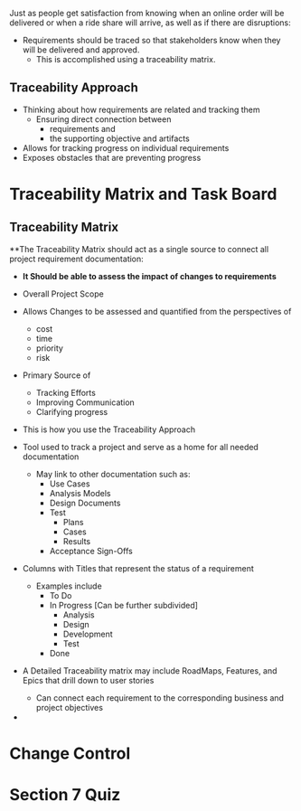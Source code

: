 
Just as people get satisfaction from knowing when an online order will be delivered or when a ride share will arrive, as well as if there are disruptions:

- Requirements should be traced so that stakeholders know when they will be delivered and approved.
	- This is accomplished using a traceability matrix.

## Traceability Approach
- Thinking about how requirements are related and tracking them
	- Ensuring direct connection between 
		- requirements and 
		- the supporting objective and artifacts
- Allows for tracking progress on individual requirements
- Exposes obstacles that are preventing progress

# Traceability Matrix and Task Board
## Traceability Matrix

**The Traceability Matrix should act as a single source to connect all project requirement documentation:
- **It Should be able to assess the impact of changes to requirements**
- Overall Project Scope
- Allows Changes to be assessed and quantified from the perspectives of 
	- cost
	- time
	- priority
	- risk
- Primary Source of 
	- Tracking Efforts
	- Improving Communication
	- Clarifying progress

- This is how you use the Traceability Approach
- Tool used to track a project and serve as a home for all needed documentation
	- May link to other documentation such as:
		- Use Cases
		- Analysis Models
		- Design Documents
		- Test
			- Plans
			- Cases
			- Results
		- Acceptance Sign-Offs
- Columns with Titles that represent the status of a requirement
	- Examples include
		- To Do
		- In Progress [Can be further subdivided]
			- Analysis
			- Design
			- Development
			- Test
		- Done
- A Detailed Traceability matrix may include RoadMaps, Features, and Epics that drill down to user stories
	- Can connect each requirement to the corresponding business and project objectives
- 







# Change Control



# Section 7 Quiz

